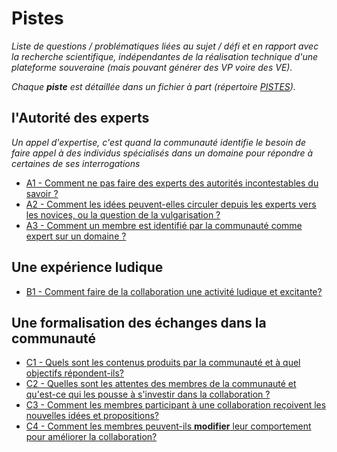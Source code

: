 Pistes
======

*Liste de questions / problématiques liées au sujet / défi et en rapport avec la recherche scientifique, indépendantes de la réalisation technique d'une plateforme souveraine (mais pouvant générer des VP voire des VE).*

*Chaque __piste__ est détaillée dans un fichier à part (répertoire [PISTES](PISTES)).*

## l'Autorité des experts
*Un appel d'expertise, c'est quand la communauté identifie le besoin de faire appel à des individus spécialisés dans un domaine pour répondre à certaines de ses interrogations*
* [A1 - Comment ne pas faire des experts des autorités incontestables du savoir ?](PISTES/A1)
* [A2 - Comment les idées peuvent-elles circuler depuis les experts vers les novices, ou la question de la vulgarisation ?](PISTES/A2)
* [A3 - Comment un membre est identifié par la communauté comme expert sur un domaine ?](PISTES/A3)

## Une expérience ludique
  * [B1 - Comment faire de la collaboration une activité ludique et excitante?](PISTES/B2)

## Une formalisation des échanges dans la communauté
* [C1 - Quels sont les contenus produits par la communauté et à quel objectifs répondent-ils?](PISTES/C1)
* [C2 - Quelles sont les attentes des membres de la communauté et qu'est-ce qui les pousse à s'investir dans la collaboration ?](PISTES/C2)
* [C3 - Comment les membres participant à une collaboration reçoivent les nouvelles idées et propositions?](PISTES/C3)
* [C4 - Comment les membres peuvent-ils **modifier** leur comportement pour améliorer la collaboration?](PISTES/C4)
